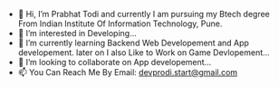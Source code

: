 - 👋 Hi, I’m Prabhat Todi and currently I am pursuing my Btech degree From Indian Institute Of Information Technology, Pune.
- 👀 I’m interested in Developing...
- 🌱 I’m currently learning Backend Web Developement and App developement. later on I also Like to Work on Game Devlopement...
- 💞️ I’m looking to collaborate on App developement...
- 📫 You Can Reach Me By Email: devprodi.start@gmail.com

<!---
TobyPrabhat/TobyPrabhat is a ✨ special ✨ repository because its `README.md` (this file) appears on your GitHub profile.
You can click the Preview link to take a look at your changes.
--->
